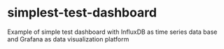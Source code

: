 # simplest-test-dashboard
Example of simple test dashboard with InfluxDB as time series data base and Grafana as data visualization platform
